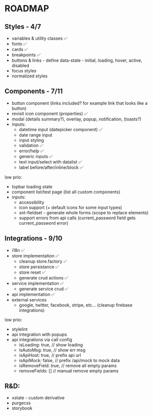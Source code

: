 # ROADMAP

## Styles - 4/7

- variables & utility classes ✅
- fonts ✅
- cards ✅
- breakpoints ✅
- buttons & links - define data-state - initial, loading, hover, active, disabled
- focus styles
- normalized styles

## Components - 7/11

- button component (links included? for example link that looks like a button)
- revisit icon component (properties) ✅
- modal (details summary?), overlay, popup, notification, (toasts?)
- inputs:
  - datetime input (datepicker component) ✅
  - date range input
  - input styling
  - validation ✅
  - error/help ✅
  - generic inputs ✅
  - text input/select with datalist ✅
  - label before/after/inline/block ✅

low prio:

- topbar loading state
- component list/test page (list all custom components)
- inputs:
  - accessibility
  - icon support (+ default icons for some input types)
  - snt-fieldset - generate whole forms (scope to replace elements)
  - support errors from api calls (current_password field gets current_password error)

## Integrations - 9/10

- i18n ✅
- store implementation ✅
  - cleanup store.factory ✅
  - store persistance ✅
  - store reset ✅
  - generate crud actions ✅
- service implementation ✅
  - generate service crud ✅
- api implementation ✅
- external services
  - google, twitter, facebook, stripe, etc... (cleanup firebase integrations)

low prio:

- stylelint
- api integration with popups
- api integrations via call config
  - isLoading: true, // show loading
  - isAutoMsg: true, // show err msg
  - isApiHost: true, // prefix api url
  - isApiMock: false, // prefix /api/mock to mock data
  - isRemoveField: true, // remove all empty params
  - removeFields: [] // manual remove empty params

## R&D:

- xstate - custom derivative
- purgecss
- storybook
